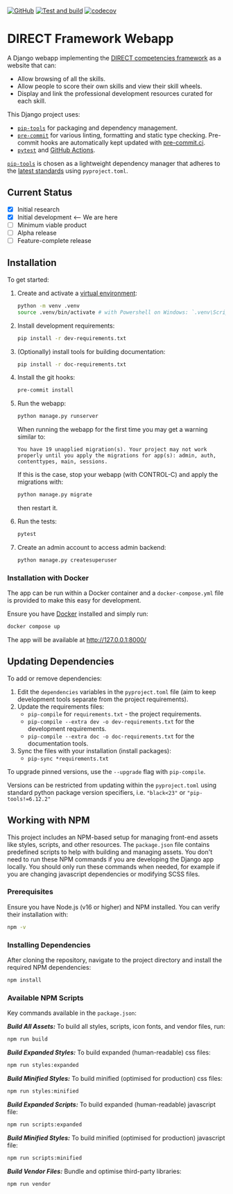 <!-- markdownlint-disable MD041 -->

[![GitHub](https://img.shields.io/github/license/direct-framework/direct-webapp)](https://raw.githubusercontent.com/direct-framework/direct-webapp/main/LICENSE)
[![Test and build](https://github.com/direct-framework/direct-webapp/actions/workflows/ci.yml/badge.svg)](https://github.com/direct-framework/direct-webapp/actions/workflows/ci.yml)
[![codecov](https://codecov.io/gh/direct-framework/direct-webapp/graph/badge.svg?token=56K64XN243)](https://codecov.io/gh/direct-framework/direct-webapp)

# DIRECT Framework Webapp

A Django webapp implementing the [DIRECT competencies framework](https://github.com/direct-framework/digital-research-competencies-framework/) as a website that can:

- Allow browsing of all the skills.
- Allow people to score their own skills and view their skill wheels.
- Display and link the professional development resources curated for each skill.

This Django project uses:

- [`pip-tools`] for packaging and dependency management.
- [`pre-commit`](https://pre-commit.com/) for various linting, formatting and static type checking. Pre-commit hooks are automatically kept updated with [pre-commit.ci](https://pre-commit.ci).
- [`pytest`](https://pytest.org/) and [GitHub Actions](https://github.com/features/actions).

[`pip-tools`] is chosen as a lightweight dependency manager that adheres to the [latest standards](https://peps.python.org/pep-0621/) using `pyproject.toml`.

## Current Status

- [x] Initial research
- [x] Initial development <-- We are here
- [ ] Minimum viable product
- [ ] Alpha release
- [ ] Feature-complete release

## Installation

To get started:

1. Create and activate a [virtual environment](https://docs.python.org/3/library/venv.html):

   ```bash
   python -m venv .venv
   source .venv/bin/activate # with Powershell on Windows: `.venv\Scripts\Activate.ps1`
   ```

2. Install development requirements:

   ```bash
   pip install -r dev-requirements.txt
   ```

3. (Optionally) install tools for building documentation:

   ```bash
   pip install -r doc-requirements.txt
   ```

4. Install the git hooks:

   ```bash
   pre-commit install
   ```

5. Run the webapp:

   ```bash
   python manage.py runserver
   ```

   When running the webapp for the first time you may get a warning similar to:

   `You have 19 unapplied migration(s). Your project may not work properly until you apply the migrations for app(s): admin, auth, contenttypes, main, sessions.`

   If this is the case, stop your webapp (with CONTROL-C) and apply the migrations with:

   ```bash
   python manage.py migrate
   ```

   then restart it.

6. Run the tests:

   ```bash
   pytest
   ```

7. Create an admin account to access admin backend:

   ```bash
   python manage.py createsuperuser
   ```

### Installation with Docker

The app can be run within a Docker container and a `docker-compose.yml` file is provided to make this easy for development.

Ensure you have [Docker](https://docs.docker.com/desktop/) installed and simply run:

```bash
docker compose up
```

The app will be available at <http://127.0.0.1:8000/> <!-- markdown-link-check-disable-line -->

## Updating Dependencies

To add or remove dependencies:

1. Edit the `dependencies` variables in the `pyproject.toml` file (aim to keep development tools separate from the project requirements).
2. Update the requirements files:
   - `pip-compile` for `requirements.txt` - the project requirements.
   - `pip-compile --extra dev -o dev-requirements.txt` for the development requirements.
   - `pip-compile --extra doc -o doc-requirements.txt` for the documentation tools.
3. Sync the files with your installation (install packages):
   - `pip-sync *requirements.txt`

To upgrade pinned versions, use the `--upgrade` flag with `pip-compile`.

Versions can be restricted from updating within the `pyproject.toml` using standard python package version specifiers, i.e. `"black<23"` or `"pip-tools!=6.12.2"`

[`pip-tools`]: https://pip-tools.readthedocs.io/en/latest/

## Working with NPM

This project includes an NPM-based setup for managing front-end assets like styles, scripts, and other resources. The `package.json` file contains predefined scripts to help with building and managing assets. You don't need to run these NPM commands if you are developing the Django app locally. You should only run these commands when needed, for example if you are changing javascript dependencies or modifying SCSS files.

### Prerequisites

Ensure you have Node.js (v16 or higher) and NPM installed. You can verify their installation with:

```bash
npm -v
```

### Installing Dependencies

After cloning the repository, navigate to the project directory and install the required NPM dependencies:

```bash
npm install
```

### Available NPM Scripts

Key commands available in the `package.json`:

**_Build All Assets:_** To build all styles, scripts, icon fonts, and vendor files, run:

```bash
npm run build
```

**_Build Expanded Styles:_** To build expanded (human-readable) css files:

```bash
npm run styles:expanded
```

**_Build Minified Styles:_** To build minified (optimised for production) css files:

```bash
npm run styles:minified
```

**_Build Expanded Scripts:_** To build expanded (human-readable) javascript file:

```bash
npm run scripts:expanded
```

**_Build Minified Styles:_** To build minified (optimised for production) javascript file:

```bash
npm run scripts:minified
```

**_Build Vendor Files:_** Bundle and optimise third-party libraries:

```bash
npm run vendor
```
